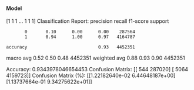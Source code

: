 #### Model
[1 1 1 ... 1 1 1]
Classification Report:
              precision    recall  f1-score   support

           0       0.10      0.00      0.00    287564
           1       0.94      1.00      0.97   4164787

    accuracy                           0.93   4452351
   macro avg       0.52      0.50      0.48   4452351
weighted avg       0.88      0.93      0.90   4452351

Accuracy: 0.9343978046654453
Confusion Matrix:
[[    544  287020]
 [   5064 4159723]]
Confusion Matrix (%):
[[1.22182640e-02 6.44648187e+00]
 [1.13737664e-01 9.34275622e+01]]
